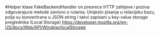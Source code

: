 #Helper klase
FakeBackendHandler on presrece HTTP zahtjeve i poziva odgovarajuce metode zavisno o rutama.
Umjesto pisanja u relacijsku bazu, polja su konvertirana u JSON string i takvi zapisani u key-value storage preglednika 
(Local Storage) 
https://developer.mozilla.org/en-US/docs/Web/API/Window/localStorage


